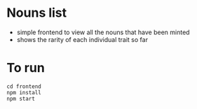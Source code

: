 # Nouns list

- simple frontend to view all the nouns that have been minted
- shows the rarity of each individual trait so far

# To run
```
cd frontend
npm install
npm start
```
